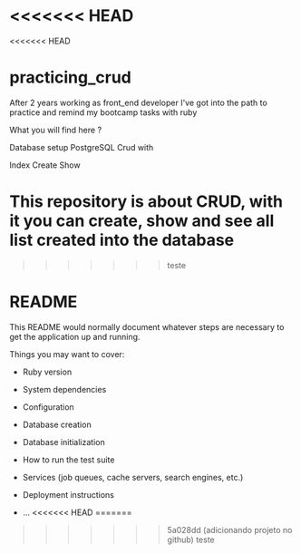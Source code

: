 <<<<<<< HEAD
=======
<<<<<<< HEAD
# practicing_crud
After 2 years working as front_end developer I've got into the path to practice and remind my bootcamp tasks with ruby

What you will find here ? 

Database setup PostgreSQL
Crud with 

Index
Create
Show

This repository is about CRUD, with it you can create, show and see all list created into the database
=======
>>>>>>> teste
# README

This README would normally document whatever steps are necessary to get the
application up and running.

Things you may want to cover:

* Ruby version

* System dependencies

* Configuration

* Database creation

* Database initialization

* How to run the test suite

* Services (job queues, cache servers, search engines, etc.)

* Deployment instructions

* ...
<<<<<<< HEAD
=======
>>>>>>> 5a028dd (adicionando projeto no github)
>>>>>>> teste
